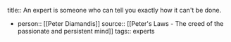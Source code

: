 title:: An expert is someone who can tell you exactly how it can't be done.
- person:: [[Peter Diamandis]] 
  source:: [[Peter's Laws - The creed of the passionate and persistent mind]] 
  tags:: experts